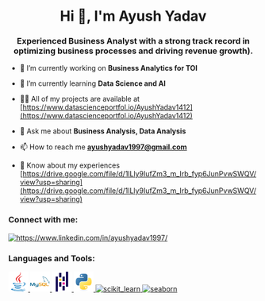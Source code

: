 <h1 align="center">Hi 👋, I'm Ayush Yadav</h1>
<h3 align="center">Experienced Business Analyst with a strong track record in optimizing business processes and driving revenue growth).</h3>

- 🔭 I’m currently working on **Business Analytics for TOI**

- 🌱 I’m currently learning **Data Science and AI**

- 👨‍💻 All of my projects are available at [https://www.datascienceportfol.io/AyushYadav1412](https://www.datascienceportfol.io/AyushYadav1412)

- 💬 Ask me about **Business Analysis, Data Analysis**

- 📫 How to reach me **ayushyadav1997@gmail.com**

- 📄 Know about my experiences [https://drive.google.com/file/d/1lLly9IufZm3_m_Irb_fyp6JunPvwSWQV/view?usp=sharing](https://drive.google.com/file/d/1lLly9IufZm3_m_Irb_fyp6JunPvwSWQV/view?usp=sharing)

<h3 align="left">Connect with me:</h3>
<p align="left">
<a href="https://www.linkedin.com/in/ayushyadav1997/" target="blank"><img align="center" src="https://raw.githubusercontent.com/rahuldkjain/github-profile-readme-generator/master/src/images/icons/Social/linked-in-alt.svg" alt="https://www.linkedin.com/in/ayushyadav1997/" height="30" width="40" /></a>
</p>

<h3 align="left">Languages and Tools:</h3>
<p align="left"> <a href="https://www.java.com" target="_blank" rel="noreferrer"> <img src="https://raw.githubusercontent.com/devicons/devicon/master/icons/java/java-original.svg" alt="java" width="40" height="40"/> </a> <a href="https://www.mysql.com/" target="_blank" rel="noreferrer"> <img src="https://raw.githubusercontent.com/devicons/devicon/master/icons/mysql/mysql-original-wordmark.svg" alt="mysql" width="40" height="40"/> </a> <a href="https://pandas.pydata.org/" target="_blank" rel="noreferrer"> <img src="https://raw.githubusercontent.com/devicons/devicon/2ae2a900d2f041da66e950e4d48052658d850630/icons/pandas/pandas-original.svg" alt="pandas" width="40" height="40"/> </a> <a href="https://www.python.org" target="_blank" rel="noreferrer"> <img src="https://raw.githubusercontent.com/devicons/devicon/master/icons/python/python-original.svg" alt="python" width="40" height="40"/> </a> <a href="https://scikit-learn.org/" target="_blank" rel="noreferrer"> <img src="https://upload.wikimedia.org/wikipedia/commons/0/05/Scikit_learn_logo_small.svg" alt="scikit_learn" width="40" height="40"/> </a> <a href="https://seaborn.pydata.org/" target="_blank" rel="noreferrer"> <img src="https://seaborn.pydata.org/_images/logo-mark-lightbg.svg" alt="seaborn" width="40" height="40"/> </a> </p>
